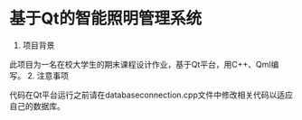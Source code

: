 # 基于Qt的智能照明管理系统
1. 项目背景

此项目为一名在校大学生的期末课程设计作业，基于Qt平台，用C++、Qml编写。
2. 注意事项

代码在Qt平台运行之前请在databaseconnection.cpp文件中修改相关代码以适应自己的数据库。
